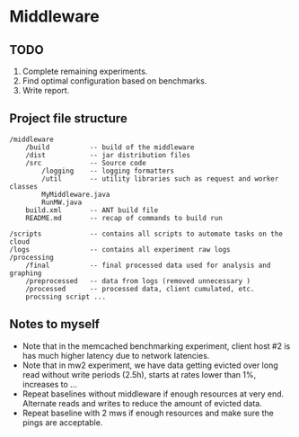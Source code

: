 # Middleware

## TODO
1. Complete remaining experiments.
2. Find optimal configuration based on benchmarks.
3. Write report.


## Project file structure
```
/middleware
    /build          -- build of the middleware
    /dist           -- jar distribution files
    /src            -- Source code
        /logging    -- logging formatters
        /util       -- utility libraries such as request and worker classes
        MyMiddleware.java
        RunMW.java
    build.xml       -- ANT build file
    README.md       -- recap of commands to build run

/scripts            -- contains all scripts to automate tasks on the cloud
/logs               -- contains all experiment raw logs
/processing
    /final          -- final processed data used for analysis and graphing
    /preprocessed   -- data from logs (removed unnecessary )
    /processed      -- processed data, client cumulated, etc.
    procssing script ...
```

## Notes to myself
- Note that in the memcached benchmarking experiment, client host #2 is has much higher latency due to network latencies.
- Note that in mw2 experiment, we have data getting evicted over long read without write periods (2.5h), starts at rates lower than 1%, increases to ...
- Repeat baselines without middleware if enough resources at very end. Alternate reads and writes to reduce the amount of evicted data.
- Repeat baseline with 2 mws if enough resources and make sure the pings are acceptable.
